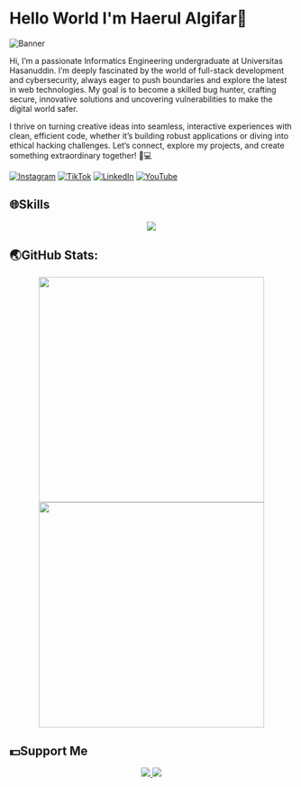 # Hello World I'm Haerul Algifar👋

![Banner](https://drive.google.com/uc?export=view&id=1EWPT4xC9stmatUT4vSzZ1Wg5qsQ4KoM0)

Hi, I’m a passionate Informatics Engineering undergraduate at Universitas Hasanuddin. I’m deeply fascinated by the world of full-stack development and cybersecurity, always eager to push boundaries and explore the latest in web technologies. My goal is to become a skilled bug hunter, crafting secure, innovative solutions and uncovering vulnerabilities to make the digital world safer.

I thrive on turning creative ideas into seamless, interactive experiences with clean, efficient code, whether it’s building robust applications or diving into ethical hacking challenges. Let’s connect, explore my projects, and create something extraordinary together! 🚀💻

[![Instagram](https://img.shields.io/badge/Instagram-%23E4405F.svg?&style=for-the-badge&logo=instagram&logoColor=white)](https://instagram.com/haerul_920)
[![TikTok](https://img.shields.io/badge/TikTok-%23000000.svg?&style=for-the-badge&logo=tiktok&logoColor=white)](https://www.tiktok.com/@hrlgfr)
[![LinkedIn](https://img.shields.io/badge/LinkedIn-%230077B5.svg?&style=for-the-badge&logo=linkedin&logoColor=white)](https://www.linkedin.com/in/haerul-algifar-063932313?utm_source=share&utm_campaign=share_via&utm_content=profile&utm_medium=android_app)
[![YouTube](https://img.shields.io/badge/YouTube-%23FF0000.svg?&style=for-the-badge&logo=youtube&logoColor=white)](https://youtube.com/@haerul_920)

## 🌐Skills

<p align="center">
  <a href="https://skillicons.dev">
    <img src="https://skillicons.dev/icons?i=js,html,css,git,laravel,swift,react,py,php,java,cpp,figma" />
  </a>
</p>


## 🌏GitHub Stats:

<p align="center">
  <img src="https://github-readme-stats.vercel.app/api?username=haerul920&theme=blue_navy&hide_border=false&include_all_commits=true&count_private=false" width="400" />
  <img src="https://nirzak-streak-stats.vercel.app/?user=haerul920&theme=blue_navy&hide_border=false" width="400" />
</p>


## 💵Support Me

<div align="center">

  <a href="https://saweria.co/hrlgfr">
    <img src="https://img.shields.io/badge/SAWERIA-ff7f00?style=for-the-badge" />
  </a>
  <a href="https://www.buymeacoffee.com/haerul920">
    <img src="https://img.shields.io/badge/Buy%20Me%20a%20Coffee-ffdd00?style=for-the-badge&logo=buy-me-a-coffee&logoColor=black" />
  </a>

</div>
